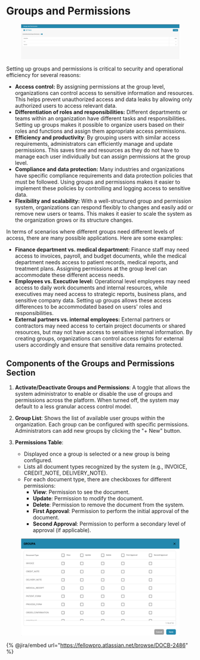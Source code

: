 # Groups and Permissions



<figure><img src="../../../../../.gitbook/assets/Bildschirmfoto 2024-05-08 um 08.26.22.png" alt=""><figcaption></figcaption></figure>

Setting up groups and permissions is critical to security and operational efficiency for several reasons:

* **Access control:** By assigning permissions at the group level, organizations can control access to sensitive information and resources. This helps prevent unauthorized access and data leaks by allowing only authorized users to access relevant data.
* **Differentiation of roles and responsibilities:** Different departments or teams within an organization have different tasks and responsibilities. Setting up groups makes it possible to organize users based on their roles and functions and assign them appropriate access permissions.
* **Efficiency and productivity**: By grouping users with similar access requirements, administrators can efficiently manage and update permissions. This saves time and resources as they do not have to manage each user individually but can assign permissions at the group level.
* **Compliance and data protection:** Many industries and organizations have specific compliance requirements and data protection policies that must be followed. Using groups and permissions makes it easier to implement these policies by controlling and logging access to sensitive data.
* **Flexibility and scalability:** With a well-structured group and permission system, organizations can respond flexibly to changes and easily add or remove new users or teams. This makes it easier to scale the system as the organization grows or its structure changes.

In terms of scenarios where different groups need different levels of access, there are many possible applications. Here are some examples:

* **Finance department vs. medical department:** Finance staff may need access to invoices, payroll, and budget documents, while the medical department needs access to patient records, medical reports, and treatment plans. Assigning permissions at the group level can accommodate these different access needs.
* **Employees vs. Executive level:** Operational level employees may need access to daily work documents and internal resources, while executives may need access to strategic reports, business plans, and sensitive company data. Setting up groups allows these access differences to be accommodated based on users' roles and responsibilities.
*   **External partners vs. internal employees:** External partners or contractors may need access to certain project documents or shared resources, but may not have access to sensitive internal information. By creating groups, organizations can control access rights for external users accordingly and ensure that sensitive data remains protected.



## Components of the Groups and Permissions Section

1. **Activate/Deactivate Groups and Permissions**: A toggle that allows the system administrator to enable or disable the use of groups and permissions across the platform. When turned off, the system may default to a less granular access control model.
2. **Group List**: Shows the list of available user groups within the organization. Each group can be configured with specific permissions. Administrators can add new groups by clicking the "+ New" button.
3.  **Permissions Table**:

    * Displayed once a group is selected or a new group is being configured.
    * Lists all document types recognized by the system (e.g., INVOICE, CREDIT\_NOTE, DELIVERY\_NOTE).
    * For each document type, there are checkboxes for different permissions:
      * **View**: Permission to see the document.
      * **Update**: Permission to modify the document.
      * **Delete**: Permission to remove the document from the system.
      * **First Approval**: Permission to perform the initial approval of the document.
      * **Second Approval**: Permission to perform a secondary level of approval (if applicable).



<figure><img src="../../../../../.gitbook/assets/Bildschirmfoto 2024-05-08 um 08.26.33.png" alt=""><figcaption></figcaption></figure>

{% @jira/embed url="https://fellowpro.atlassian.net/browse/DOCB-2486" %}
